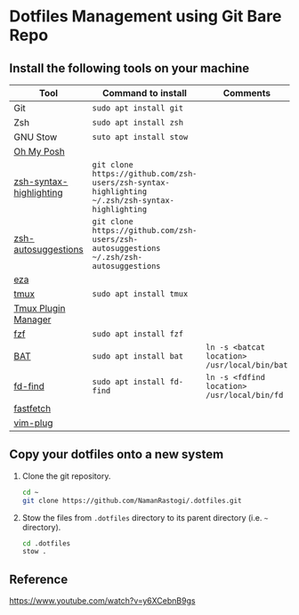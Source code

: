 # Dotfiles Management using Git Bare Repo

## Install the following tools on your machine
| Tool | Command to install | Comments |
|---|---|--|
| Git                                                   | `sudo apt install git` | |
| Zsh                                                   | `sudo apt install zsh` | |
| GNU Stow                                              | `suto apt install stow` | |
| [Oh My Posh](https://ohmyposh.dev/docs/installation/linux) | | |
| [zsh-syntax-highlighting ](https://github.com/zsh-users/zsh-syntax-highlighting/blob/master/INSTALL.md#in-your-zshrc) | `git clone https://github.com/zsh-users/zsh-syntax-highlighting ~/.zsh/zsh-syntax-highlighting` | |
| [zsh-autosuggestions](https://github.com/zsh-users/zsh-autosuggestions/blob/master/INSTALL.md#manual-git-clone) | `git clone https://github.com/zsh-users/zsh-autosuggestions ~/.zsh/zsh-autosuggestions` | |
| [eza](https://github.com/eza-community/eza/blob/main/INSTALL.md#debian-and-ubuntu) | | |
| [tmux](https://github.com/tmux/tmux/wiki)             | `sudo apt install tmux` | |
| [Tmux Plugin Manager](https://github.com/tmux-plugins/tpm#installation) | | |
| [fzf](https://github.com/junegunn/fzf)                | `sudo apt install fzf` | |
| [BAT](https://github.com/sharkdp/bat)                 | `sudo apt install bat` | `ln -s <batcat location> /usr/local/bin/bat` |
| [fd-find](https://github.com/sharkdp/fd)              | `sudo apt install fd-find` | `ln -s <fdfind location> /usr/local/bin/fd` |
| [fastfetch](https://github.com/fastfetch-cli/fastfetch) | | |
| [vim-plug](https://github.com/junegunn/vim-plug#installation)      | | |


## Copy your dotfiles onto a new system

1. Clone the git repository.

    ```sh
    cd ~
    git clone https://github.com/NamanRastogi/.dotfiles.git
    ```

1. Stow the files from `.dotfiles` directory to its parent directory (i.e. `~` directory).

    ```sh
    cd .dotfiles
    stow .
    ```


## Reference
https://www.youtube.com/watch?v=y6XCebnB9gs

